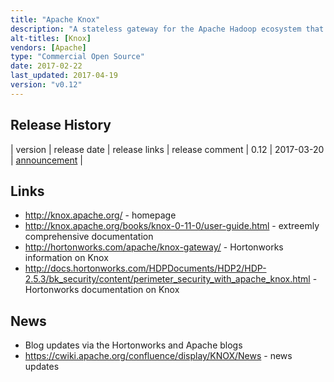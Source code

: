 ```yaml
---
title: "Apache Knox"
description: "A stateless gateway for the Apache Hadoop ecosystem that provides perimeter security.  Includes support for user authentication (via LDAP, Active Directory and a number of single sign on solutions), access authorisation on a per service basis, transitions to Kerberos authentication, reverse proxying and auditing, extension points for supporting new services, audit capabilities, and out of the box support for a number of Hadoop technology end points.  An Apache project, started by Hortonworks in February 2013, donated to the Apache Foundation two months later in April, before graduating in February 2014. Hasn't yet reached a v1.0 milestone, however still under active development."
alt-titles: [Knox]
vendors: [Apache]
type: "Commercial Open Source"
date: 2017-02-22
last_updated: 2017-04-19
version: "v0.12"
---
```

## Release History

| version | release date | release links | release comment
| 0.12 | 2017-03-20 | [announcement](http://mail-archives.apache.org/mod_mbox/www-announce/201703.mbox/%3CCA%2BTBRctuHBLB%3DC4gHggQJaGjzPaMUMprcXx-P_mmSnLvf-55OQ%40mail.gmail.com%3E) |

## Links

* <http://knox.apache.org/> - homepage
* <http://knox.apache.org/books/knox-0-11-0/user-guide.html> - extreemly comprehensive documentation
* <http://hortonworks.com/apache/knox-gateway/> - Hortonworks information on Knox
* <http://docs.hortonworks.com/HDPDocuments/HDP2/HDP-2.5.3/bk_security/content/perimeter_security_with_apache_knox.html> - Hortonworks documentation on Knox

## News

* Blog updates via the Hortonworks and Apache blogs
* <https://cwiki.apache.org/confluence/display/KNOX/News> - news updates